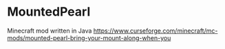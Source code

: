 # MountedPearl
Minecraft mod written in Java
https://www.curseforge.com/minecraft/mc-mods/mounted-pearl-bring-your-mount-along-when-you
